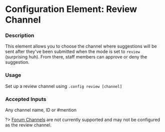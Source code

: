 # Configuration Element: Review Channel

### Description
This element allows you to choose the channel where suggestions will be sent after they've been submitted when the mode is set to `review` (surprising huh). From there, staff members can approve or deny the suggestion.

### Usage
Set up a review channel using `.config review [channel]`

### Accepted Inputs
Any channel name, ID or #mention

?> [Forum Channels](https://discord.com/blog/forum-channels-space-for-organized-conversation) are not currently supported and may not be configured as the review channel.